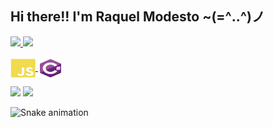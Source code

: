 
<!--
**rvmodesto/rvmodesto** is a ✨ _special_ ✨ repository because its `README.md` (this file) appears on your GitHub profile.

Here are some ideas to get you started:

- 🔭 I’m currently working on ...
- 🌱 I’m currently learning ...
- 👯 I’m looking to collaborate on ...
- 🤔 I’m looking for help with ...
- 💬 Ask me about ...
- 📫 How to reach me: ...
- 😄 Pronouns: ...
- ⚡ Fun fact: ...
-->


## Hi there!! I'm Raquel Modesto ~(=^‥^)ノ
 <div>
  <a href="https://github.com/rvmodesto">
  <img height="180em" src="https://github-readme-stats.vercel.app/api?username=rvmodesto&show_icons=true&theme=dracula&include_all_commits=true&count_private=true"/>
  <img height="180em" src="https://github-readme-stats.vercel.app/api/top-langs/?username=rvmodesto&layout=compact&langs_count=7&theme=dracula"/>
</div>
<div style="display: inline_block"><br>
  <img align="center" alt="Raquel-Js" height="30" width="40" src="https://raw.githubusercontent.com/devicons/devicon/master/icons/javascript/javascript-plain.svg">
  <img align="center" alt="Raquel-Csharp" height="30" width="40" src="https://raw.githubusercontent.com/devicons/devicon/master/icons/csharp/csharp-original.svg">

<div> 

  <a href = "mailto:raquel.modesto2@gmail.com"><img src="https://img.shields.io/badge/-Gmail-%23333?style=for-the-badge&logo=gmail&logoColor=white" target="_blank"></a>
  <a href="https://www.linkedin.com/in/raquel-viana-modesto/" target="_blank"><img src="https://img.shields.io/badge/-LinkedIn-%230077B5?style=for-the-badge&logo=linkedin&logoColor=white" target="_blank"></a> 
 
  ![Snake animation](https://github.com/rvmodesto/rvmodesto/blob/output/github-contribution-grid-snake.svg)
 
</div>

